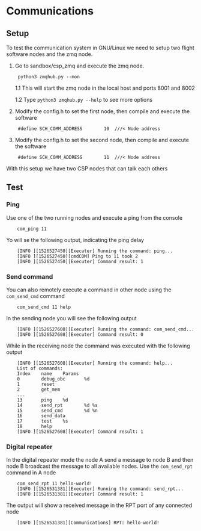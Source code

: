 # Communications

## Setup
To test the communication system in GNU/Linux we need to setup two flight 
software nodes and the zmq node.

1. Go to sandbox/csp_zmq and execute the zmq node.
        
        python3 zmqhub.py --mon
    
    1.1 This will start the zmq node in the local host and ports 8001 and 8002
    
    1.2 Type ```python3 zmqhub.py --help``` to see more options
    
2. Modify the config.h to set the first node, then compile and execute the software

        #define SCH_COMM_ADDRESS        10  ///< Node address

3. Modify the config.h to set the second node, then compile and execute the software

        #define SCH_COMM_ADDRESS        11  ///< Node address
        
With this setup we have two CSP nodes that can talk each others

## Test

### Ping
Use one of the two running nodes and execute a ping from the console

        com_ping 11

Yo will se the following output, indicating the ping delay

        [INFO ][1526527450][Executer] Running the command: ping...
        [INFO ][1526527450][cmdCOM] Ping to 11 took 2
        [INFO ][1526527450][Executer] Command result: 1

### Send command
You can also remotely execute a command in other node using the ```com_send_cmd```
command

        com_send_cmd 11 help
        
In the sending node you will see the following output

        [INFO ][1526527608][Executer] Running the command: com_send_cmd...
        [INFO ][1526527608][Executer] Command result: 0
        
While in the receiving node the command was executed with the following output

        [INFO ][1526527608][Executer] Running the command: help...
        List of commands:
        Index    name    Params
        0        debug_obc       %d
        1        reset   
        2        get_mem         
        ...   
        13       ping    %d
        14       send_rpt        %d %s
        15       send_cmd        %d %n
        16       send_data       
        17       test    %s
        18       help    
        [INFO ][1526527608][Executer] Command result: 1

### Digital repeater

In the digital repeater mode the node A send a message to node B and then node
B broadcast the message to all available nodes. Use the ```com_send_rpt``` command
in A node

        com_send_rpt 11 hello-world!
        [INFO ][1526531381][Executer] Running the command: send_rpt...
        [INFO ][1526531381][Executer] Command result: 1
        
The output will show a received message in the RPT port of any connected node

        [INFO ][1526531381][Communications] RPT: hello-world!
        
 